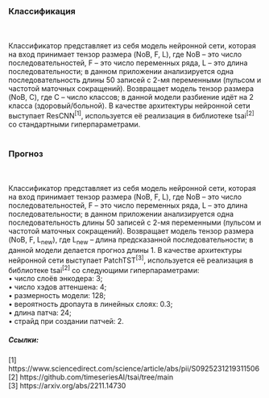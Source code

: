 <h3>Классификация</h3><br /><br />
Классификатор представляет из себя модель нейронной сети, которая на вход принимает тензор размера (NoB, F, L), где NoB – это число последовательностей, F – это число переменных ряда, L – это длина последовательности; в данном приложении анализируется одна последовательность длины 50 записей с 2-мя переменными (пульсом и частотой маточных сокращений). Возвращает модель тензор размера (NoB, C), где C – число классов; в данной модели разбиение идёт на 2 класса (здоровый/больной). В качестве архитектуры нейронной сети выступает ResCNN<sup>[1]</sup>, используется её реализация в библиотеке tsai<sup>[2]</sup> со стандартными гиперпараметрами.<br /><br />
<h3>Прогноз</h3><br /><br />
Классификатор представляет из себя модель нейронной сети, которая на вход принимает тензор размера (NoB, F, L), где NoB – это число последовательностей, F – это число переменных ряда, L – это длина последовательности; в данном приложении анализируется одна последовательность длины 50 записей с 2-мя переменными (пульсом и частотой маточных сокращений). Возвращает модель тензор размера (NoB, F, L<sub>new</sub>), где L<sub>new</sub> – длина предсказанной последовательности; в данной модели делается прогноз длины 1. В качестве архитектуры нейронной сети выступает PatchTST<sup>[3]</sup>, используется её реализация в библиотеке tsai<sup>[2]</sup> со следующими гиперпараметрами:<br />
•	число слоёв энкодера: 3;<br />
•	число хэдов аттеншена: 4;<br />
•	размерность модели: 128;<br />
•	вероятность дропаута в линейных слоях: 0.3;<br />
•	длина патча: 24;<br />
•	страйд при создании патчей: 2.<br />

<h5>Ссылки:</h5>
[1]
https://www.sciencedirect.com/science/article/abs/pii/S0925231219311506<br />
[2]
https://github.com/timeseriesAI/tsai/tree/main<br />
[3]
https://arxiv.org/abs/2211.14730<br />













